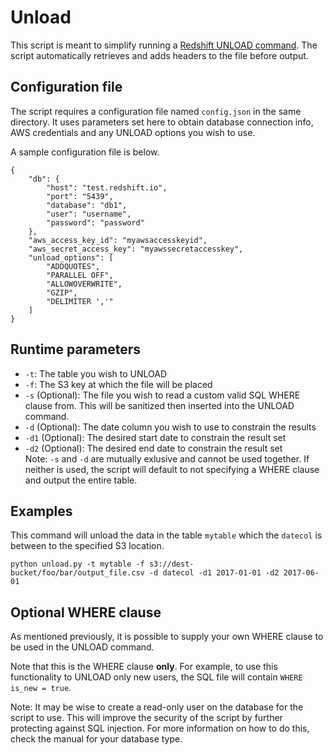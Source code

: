 # Unload
This script is meant to simplify running a [Redshift UNLOAD command](http://docs.aws.amazon.com/redshift/latest/dg/r_UNLOAD.html). The script automatically retrieves and adds headers to the file before output.

## Configuration file
The script requires a configuration file named ``config.json`` in the same directory. It uses parameters set here to obtain database connection info, AWS credentials and any UNLOAD options you wish to use.

A sample configuration file is below.

```
{
    "db": {
        "host": "test.redshift.io",
        "port": "5439",
        "database": "db1",
        "user": "username",
        "password": "password"
    },
    "aws_access_key_id": "myawsaccesskeyid",
    "aws_secret_access_key": "myawssecretaccesskey",
    "unload_options": [
    	"ADDQUOTES",
    	"PARALLEL OFF",
    	"ALLOWOVERWRITE",
    	"GZIP",
    	"DELIMITER ','"
    ]
}
```

## Runtime parameters
* ``-t``: The table you wish to UNLOAD
* ``-f``: The S3 key at which the file will be placed
* ``-s`` (Optional): The file you wish to read a custom valid SQL WHERE clause from. This will be sanitized then inserted into the UNLOAD command. 
* ``-d`` (Optional): The date column you wish to use to constrain the results  
* ``-d1`` (Optional): The desired start date to constrain the result set
* ``-d2`` (Optional): The desired end date to constrain the result set  
Note:  ``-s`` and ``-d`` are mutually exlusive and cannot be used together. If neither is used, the script will default to not specifying a WHERE clause and output the entire table.

## Examples
This command will unload the data in the table ``mytable`` which the ``datecol`` is between to the specified S3 location.
```
python unload.py -t mytable -f s3://dest-bucket/foo/bar/output_file.csv -d datecol -d1 2017-01-01 -d2 2017-06-01
```

## Optional WHERE clause
As mentioned previously, it is possible to supply your own WHERE clause to be used in the UNLOAD command.

Note that this is the WHERE clause **only**. For example, to use this functionality to UNLOAD only new users, the SQL file will contain ``WHERE is_new = true``.

Note: It may be wise to create a read-only user on the database for the script to use. This will improve the security of the script by further protecting against SQL injection. For more information on how to do this, check the manual for your database type.

